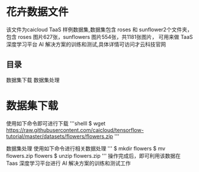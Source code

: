 # 花卉数据文件

该文件为caicloud TaaS 样例数据集,数据集包含 roses 和 sunflower2个文件夹，包含 roses 图片627张，sunflowers 图片554张，共1181张图片， 可用来做 TaaS 深度学习平台 AI 解决方案的训练和测试,具体详情可访问<a herf="https://caicloud.io/">才云科技官网</a>


## 目录

<a herf="数据集下载">数据集下载</a>
<a herf="数据集处理">数据集处理</a>


# 数据集下载
<a id="数据集下载"></a>
使用如下命令即可进行下载
'''shelll
$ wget https://raw.githubusercontent.com/caicloud/tensorflow-tutorial/master/datasets/flowers/flowers.zip
'''

<a id="数据集处理">数据集处理</a>
使用如下命令进行相关数据处理
'''
$ mkdir flowers
$ mv flowers.zip flowers
$ unzip flowers.zip
'''
操作完成后，即可利用该数据在 Taas 深度学习平台进行 AI 解决方案的训练和测试工作


